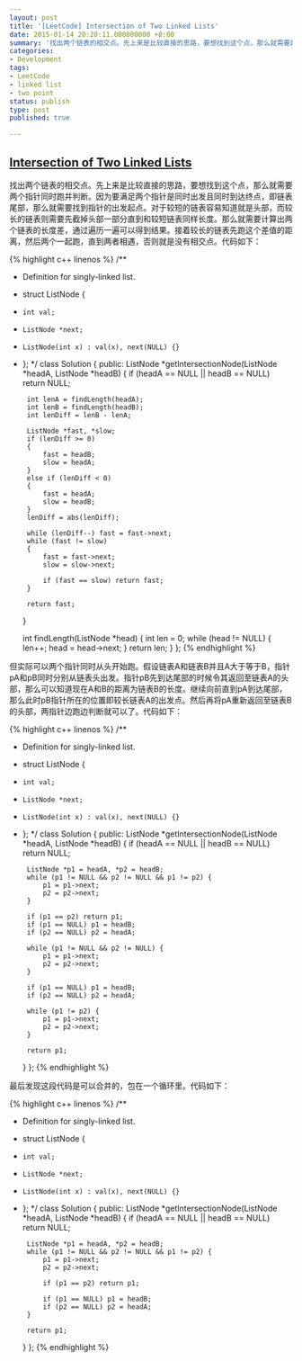 ```yaml
---
layout: post
title: '[LeetCode] Intersection of Two Linked Lists'
date: 2015-01-14 20:20:11.000000000 +8:00
summary: '找出两个链表的相交点。先上来是比较直接的思路，要想找到这个点，那么就需要两个指针同时跑并判断。因为要满足两个指针是同时出发且同时到达终点，即链表尾部，那么就需要找到指针的出发起点。'
categories:
- Development
tags:
- LeetCode
- linked list
- two point
status: publish
type: post
published: true

---
```

## [Intersection of Two Linked Lists](https://oj.leetcode.com/problems/intersection-of-two-linked-lists/)

找出两个链表的相交点。先上来是比较直接的思路，要想找到这个点，那么就需要两个指针同时跑并判断。因为要满足两个指针是同时出发且同时到达终点，即链表尾部，那么就需要找到指针的出发起点。对于较短的链表容易知道就是头部，而较长的链表则需要先截掉头部一部分直到和较短链表同样长度。那么就需要计算出两个链表的长度差，通过遍历一遍可以得到结果。接着较长的链表先跑这个差值的距离，然后两个一起跑，直到两者相遇，否则就是没有相交点。代码如下：

{% highlight c++ linenos %}
/**
 * Definition for singly-linked list.
 * struct ListNode {
 *     int val;
 *     ListNode *next;
 *     ListNode(int x) : val(x), next(NULL) {}
 * };
 */
class Solution {
public:
    ListNode *getIntersectionNode(ListNode *headA, ListNode *headB) {
        if (headA == NULL || headB == NULL) return NULL;
        
        int lenA = findLength(headA);
        int lenB = findLength(headB);
        int lenDiff = lenB - lenA;
        
        ListNode *fast, *slow;
        if (lenDiff >= 0)
        {
            fast = headB;
            slow = headA;
        }
        else if (lenDiff < 0)
        {
            fast = headA;
            slow = headB;
        }
        lenDiff = abs(lenDiff);
        
        while (lenDiff--) fast = fast->next;
        while (fast != slow)
        {
            fast = fast->next;
            slow = slow->next;
            
            if (fast == slow) return fast;
        }
        
        return fast;
    }
    
    int findLength(ListNode *head)
    {
        int len = 0;
        while (head != NULL)
        {
            len++;
            head = head->next;
        }
        return len;
    }
};
{% endhighlight %}


但实际可以两个指针同时从头开始跑。假设链表A和链表B并且A大于等于B，指针pA和pB同时分别从链表头出发。指针pB先到达尾部的时候令其返回至链表A的头部，那么可以知道现在A和B的距离为链表B的长度。继续向前直到pA到达尾部，那么此时pB指针所在的位置即较长链表A的出发点。然后再将pA重新返回至链表B的头部，两指针边跑边判断就可以了。代码如下：

{% highlight c++ linenos %}
/**
 * Definition for singly-linked list.
 * struct ListNode {
 *     int val;
 *     ListNode *next;
 *     ListNode(int x) : val(x), next(NULL) {}
 * };
 */
class Solution {
public:
    ListNode *getIntersectionNode(ListNode *headA, ListNode *headB) {
        if (headA == NULL || headB == NULL) return NULL;
        
        ListNode *p1 = headA, *p2 = headB;
        while (p1 != NULL && p2 != NULL && p1 != p2) {
            p1 = p1->next;
            p2 = p2->next;
        }
        
        if (p1 == p2) return p1;
        if (p1 == NULL) p1 = headB;
        if (p2 == NULL) p2 = headA;
        
        while (p1 != NULL && p2 != NULL) {
            p1 = p1->next;
            p2 = p2->next;
        }
        
        if (p1 == NULL) p1 = headB;
        if (p2 == NULL) p2 = headA;
        
        while (p1 != p2) {
            p1 = p1->next;
            p2 = p2->next;
        }
        
        return p1;
    }
};
{% endhighlight %}

最后发现这段代码是可以合并的，包在一个循环里。代码如下：

{% highlight c++ linenos %}
/**
 * Definition for singly-linked list.
 * struct ListNode {
 *     int val;
 *     ListNode *next;
 *     ListNode(int x) : val(x), next(NULL) {}
 * };
 */
class Solution {
public:
    ListNode *getIntersectionNode(ListNode *headA, ListNode *headB) {
        if (headA == NULL || headB == NULL) return NULL;
        
        ListNode *p1 = headA, *p2 = headB;
        while (p1 != NULL && p2 != NULL && p1 != p2) {
            p1 = p1->next;
            p2 = p2->next;
            
            if (p1 == p2) return p1;
            
            if (p1 == NULL) p1 = headB;
            if (p2 == NULL) p2 = headA;
        }
    
        return p1;
    }
};
{% endhighlight %}